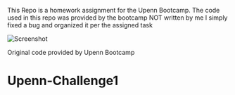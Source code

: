 This Repo is a homework assignment for the Upenn Bootcamp.
The code used in this repo was provided by the bootcamp NOT written by me
I simply fixed a bug and organized it per the assigned task

![Screenshot](https://github.com/wJollie/Upenn-Challenge1/assets/61369939/1bc5fe0a-2494-43a7-b90b-16deeff9df69)



Original code provided by Upenn Bootcamp



# Upenn-Challenge1
